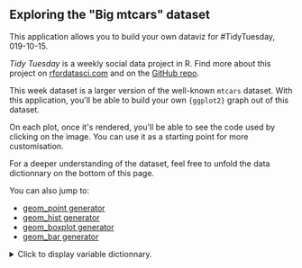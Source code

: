 <div class = "col-sm-12">

<style>
summary:focus { 
  outline: none 
}
</style>

<h2>Exploring the "Big mtcars" dataset</h2>

<p>This application allows you to build your own dataviz for #TidyTuesday, 019-10-15. 

<p><em>Tidy Tuesday</em> is a weekly social data project in R. Find more about this project on <a href ="https://www.rfordatasci.com/">rfordatasci.com</a> and on the <a href ="https://github.com/rfordatascience/tidytuesday">GitHub repo</a>. 

<p>This week dataset is a larger version of the well-known <code>mtcars</code> dataset. With this application, you'll be able to build your own <code>{ggplot2}</code> graph out of this dataset. </p>

<p>On each plot, once it's rendered, you'll be able to see the code used by clicking on the image. You can use it as a starting point for more customisation.</p>

<p>For a deeper understanding of the dataset, feel free to unfold the data dictionnary on the bottom of this page. </p>


<p>You can also jump to:</p>

<ul>

<li><a href = "javascript:void(0)" onclick = "$('a[data-value =\'geom_point'\').click()')">geom_point generator</a></li>
<li> <a href = "javascript:void(0)" onclick = "$("a[data-value ='geom_hist'").click()')">geom_hist generator</a></li>
<li> <a href = "javascript:void(0)" onclick = "$("a[data-value ='geom_boxplot'").click()')">geom_boxplot generator</a></li>
<li> <a href = "javascript:void(0)" onclick = "$("a[data-value ='geom_bar'").click()')">geom_bar generator</a></li>

</ul>

<script>

</script>


<details>
<summary>Click to display variable dictionnary.</summary>

<li> atvtype - type of alternative fuel or advanced technology vehicle</li>
<li> barrels08 - annual petroleum consumption in barrels for fuelType1 (1)</li>
<li> barrelsA08 - annual petroleum consumption in barrels for fuelType2 (1)</li>
<li> charge120 - time to charge an electric vehicle in hours at 120 V</li>
<li> charge240 - time to charge an electric vehicle in hours at 240 V</li>
<li> city08 - city MPG for fuelType1 (2), (11)</li>
<li> city08U - unrounded city MPG for fuelType1 (2), (3)</li>
<li> cityA08 - city MPG for fuelType2 (2)</li>
<li> cityA08U - unrounded city MPG for fuelType2 (2), (3)</li>
<li> cityCD - city gasoline consumption (gallons/100 miles) in charge depleting mode (4)</li>
<li> cityE - city electricity consumption in kw-hrs/100 miles</li>
<li> cityUF - EPA city utility factor (share of electricity) for PHEV</li>
<li> co2 - tailpipe CO2 in grams/mile for fuelType1 (5)</li>
<li> co2A - tailpipe CO2 in grams/mile for fuelType2 (5)</li>
<li> co2TailpipeAGpm - tailpipe CO2 in grams/mile for fuelType2 (5)</li>
<li> co2TailpipeGpm- tailpipe CO2 in grams/mile for fuelType1 (5)</li>
<li> comb08 - combined MPG for fuelType1 (2), (11)</li>
<li> comb08U - unrounded combined MPG for fuelType1 (2), (3)</li>
<li> combA08 - combined MPG for fuelType2 (2)</li>
<li> combA08U - unrounded combined MPG for fuelType2 (2), (3)</li>
<li> combE - combined electricity consumption in kw-hrs/100 miles</li>
<li> combinedCD - combined gasoline consumption (gallons/100 miles) in charge depleting mode (4)</li>
<li> combinedUF - EPA combined utility factor (share of electricity) for PHEV</li>
<li> cylinders - engine cylinders</li>
<li> displ - engine displacement in liters</li>
<li> drive - drive axle type</li>
<li> emissionsList</li>
<li> engId - EPA model type index</li>
<li> eng_dscr - engine descriptor; see http://www.fueleconomy.gov/feg/findacarhelp.shtml#engine</li>
<li> evMotor - electric motor (kw-hrs)</li>
<li> feScore - EPA Fuel Economy Score (-1 = Not available)</li>
<li> fuelCost08 - annual fuel cost for fuelType1 ($) (7)</li>
<li> fuelCostA08 - annual fuel cost for fuelType2 ($) (7)</li>
<li> fuelType - fuel type with fuelType1 and fuelType2 (if applicable)</li>
<li> fuelType1 - fuel type 1. For single fuel vehicles, this will be the only fuel. For dual fuel vehicles, this will be + the conventional fuel.</li>
<li> fuelType2 - fuel type 2. For dual fuel vehicles, this will be the alternative fuel (e.g. E85, Electricity, CNG, + LPG). For single fuel vehicles, this field is not used</li>
<li> ghgScore - EPA GHG score (-1 = Not available)</li>
<li> ghgScoreA - EPA GHG score for dual fuel vehicle running on the alternative fuel (-1 = Not available)</li>
<li> guzzler- if G or T, this vehicle is subject to the gas guzzler tax</li>
<li> highway08 - highway MPG for fuelType1 (2), (11)</li>
<li> highway08U - unrounded highway MPG for fuelType1 (2), (3)</li>
<li> highwayA08 - highway MPG for fuelType2 (2)</li>
<li> highwayA08U - unrounded highway MPG for fuelType2 (2),(3)</li>
<li> highwayCD - highway gasoline consumption (gallons/100miles) in charge depleting mode (4)</li>
<li> highwayE - highway electricity consumption in kw-hrs/100 miles</li>
<li> highwayUF - EPA highway utility factor (share of electricity) for PHEV</li>
<li> hlv - hatchback luggage volume (cubic feet) (8)</li>
<li> hpv - hatchback passenger volume (cubic feet) (8)</li>
<li> id - vehicle record id</li>
<li> lv2 - 2 door luggage volume (cubic feet) (8)</li>
<li> lv4 - 4 door luggage volume (cubic feet) (8)</li>
<li> make - manufacturer (division)</li>
<li> mfrCode - 3-character manufacturer code</li>
<li> model - model name (carline)</li>
<li> mpgData - has My MPG data; see yourMpgVehicle and yourMpgDriverVehicle</li>
<li> phevBlended - if true, this vehicle operates on a blend of gasoline and electricity in charge depleting mode</li>
<li> pv2 - 2-door passenger volume (cubic feet) (8)</li>
<li> pv4 - 4-door passenger volume (cubic feet) (8)</li>
<li> rangeA - EPA range for fuelType2</li>
<li> rangeCityA - EPA city range for fuelType2</li>
<li> rangeHwyA - EPA highway range for fuelType2</li>
<li> trans_dscr - transmission descriptor; see http://www.fueleconomy.gov/feg/findacarhelp.shtml#trany</li>
<li> trany - transmission</li>
<li> UCity - unadjusted city MPG for fuelType1; see the description of the EPA test procedures</li>
<li> UCityA - unadjusted city MPG for fuelType2; see the description of the EPA test procedures</li>
<li> UHighway - unadjusted highway MPG for fuelType1; see the description of the EPA test procedures</li>
<li> UHighwayA - unadjusted highway MPG for fuelType2; see the description of the EPA test procedures</li>
<li> VClass - EPA vehicle size class</li>
<li> year - model year</li>
<li> youSaveSpend - you save/spend over 5 years compared to an average car ($). Savings are positive; a greater amount + spent yields a negative number. For dual fuel vehicles, this is the cost savings for gasoline</li>
<li> sCharger - if S, this vehicle is supercharged</li>
<li> tCharger - if T, this vehicle is turbocharged</li>
<li> c240Dscr - electric vehicle charger description</li>
<li> charge240b - time to charge an electric vehicle in hours at 240 V using the alternate charger</li>
<li> c240bDscr - electric vehicle alternate charger description</li>
<li> createdOn - date the vehicle record was created (ISO 8601 format)</li>
<li> modifiedOn - date the vehicle record was last modified (ISO 8601 format)</li>
<li> startStop - vehicle has start-stop technology (Y, N, or blank for older vehicles)</li>
<li> phevCity - EPA composite gasoline-electricity city MPGe for plug-in hybrid vehicles</li>
<li> phevHwy - EPA composite gasoline-electricity highway MPGe for plug-in hybrid vehicles</li>
<li> phevComb - EPA composite gasoline-electricity combined city-highway MPGe for plug-in hybrid vehicles</li>

</details>

</div>
